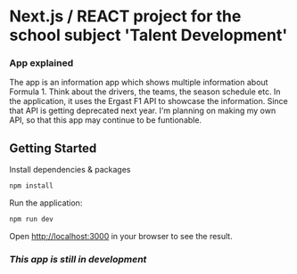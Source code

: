 # Next.js / REACT project for the school subject 'Talent Development'

### App explained
The app is an information app which shows multiple information about Formula 1. Think about the drivers, the teams, the season schedule etc. In the application, it uses the Ergast F1 API to showcase the information. Since that API is getting deprecated next year. I'm planning on making my own API, so that this app may continue to be funtionable.

## Getting Started
Install dependencies & packages
```bash
npm install 
```
Run the application:
```bash
npm run dev
```
Open [http://localhost:3000](http://localhost:3000) in your browser to see the result.

### *This app is still in development*
